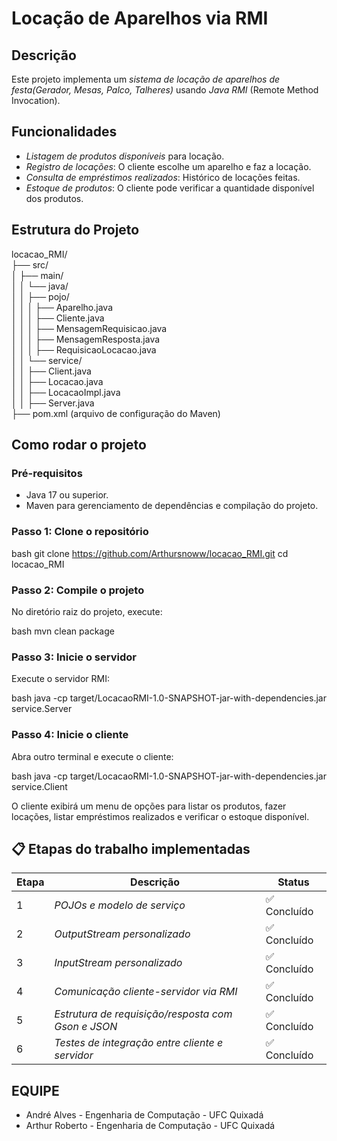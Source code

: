 # Locação de Aparelhos via RMI

## Descrição

Este projeto implementa um *sistema de locação de aparelhos de festa(Gerador, Mesas, Palco, Talheres)* usando *Java RMI* (Remote Method Invocation).

## Funcionalidades

- *Listagem de produtos disponíveis* para locação.
- *Registro de locações*: O cliente escolhe um aparelho e faz a locação.
- *Consulta de empréstimos realizados*: Histórico de locações feitas.
- *Estoque de produtos*: O cliente pode verificar a quantidade disponível dos produtos.

## Estrutura do Projeto


locacao_RMI/<br>
├── src/<br>
│   ├── main/<br>
│   │   └── java/<br>
│   │       ├── pojo/<br>
│   │       │   ├── Aparelho.java<br>
│   │       │   ├── Cliente.java<br>
│   │       │   ├── MensagemRequisicao.java<br>
│   │       │   ├── MensagemResposta.java<br>
│   │       │   ├── RequisicaoLocacao.java<br>
│   │       └── service/<br>
│   │           ├── Client.java<br>
│   │           ├── Locacao.java<br>
│   │           ├── LocacaoImpl.java<br>
│   │           ├── Server.java<br>
├── pom.xml  (arquivo de configuração do Maven)<br>


## Como rodar o projeto

### Pré-requisitos

- Java 17 ou superior.
- Maven para gerenciamento de dependências e compilação do projeto.

### Passo 1: Clone o repositório

bash
git clone https://github.com/Arthursnoww/locacao_RMI.git
cd locacao_RMI


### Passo 2: Compile o projeto

No diretório raiz do projeto, execute:

bash
mvn clean package


### Passo 3: Inicie o servidor

Execute o servidor RMI:

bash
java -cp target/LocacaoRMI-1.0-SNAPSHOT-jar-with-dependencies.jar service.Server


### Passo 4: Inicie o cliente

Abra outro terminal e execute o cliente:

bash
java -cp target/LocacaoRMI-1.0-SNAPSHOT-jar-with-dependencies.jar service.Client


O cliente exibirá um menu de opções para listar os produtos, fazer locações, listar empréstimos realizados e verificar o estoque disponível.



## 📋 Etapas do trabalho implementadas
| Etapa | Descrição                                            | Status      |
| ----- | ---------------------------------------------------- | ----------- |
| 1     | *POJOs e modelo de serviço*                        | ✅ Concluído |
| 2     | *OutputStream personalizado*                       | ✅ Concluído |
| 3     | *InputStream personalizado*                        | ✅ Concluído |
| 4     | *Comunicação cliente-servidor via RMI*             | ✅ Concluído |
| 5     | *Estrutura de requisição/resposta com Gson e JSON* | ✅ Concluído |
| 6     | *Testes de integração entre cliente e servidor*    | ✅ Concluído |


## EQUIPE

- André Alves - Engenharia de Computação - UFC Quixadá
- Arthur Roberto - Engenharia de Computação - UFC Quixadá
